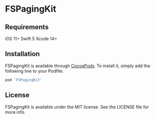 # FSPagingKit

## Requirements

iOS 11+
Swift 5
Xcode 14+

## Installation

FSPagingKit is available through [CocoaPods](https://cocoapods.org). To install
it, simply add the following line to your Podfile:

```ruby
pod 'FSPagingKit'
```

## License

FSPagingKit is available under the MIT license. See the LICENSE file for more info.
